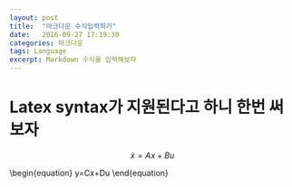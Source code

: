 ```yaml
---
layout: post
title:  "마크다운 수식입력하기"
date:   2016-09-27 17:19:30
categories: 마크다운
tags: Language
excerpt: Markdown 수식을 입력해보자
---
```


# Latex syntax가 지원된다고 하니 한번 써 보자

$$ 
\dot{x}=Ax+Bu
$$

\begin{equation}
y=Cx+Du
\end{equation}
